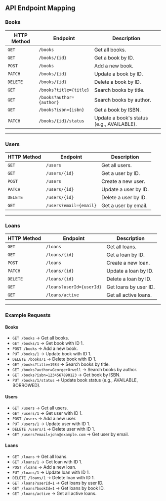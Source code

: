 ## API Endpoint Mapping

### Books

| **HTTP Method** | **Endpoint**             | **Description**                           |
| --------------- | ------------------------ | ----------------------------------------- |
| `GET`           | `/books`                 | Get all books.                            |
| `GET`           | `/books/{id}`            | Get a book by ID.                         |
| `POST`          | `/books`                 | Add a new book.                           |
| `PATCH`         | `/books/{id}`            | Update a book by ID.                      |
| `DELETE`        | `/books/{id}`            | Delete a book by ID.                      |
| `GET`           | `/books?title={title}`   | Search books by title.                    |
| `GET`           | `/books?author={author}` | Search books by author.                   |
| `GET`           | `/books?isbn={isbn}`     | Get a book by ISBN.                       |
| `PATCH`         | `/books/{id}/status`     | Update a book's status (e.g., AVAILABLE). |

---

### Users

| **HTTP Method** | **Endpoint**           | **Description**      |
| --------------- | ---------------------- | -------------------- |
| `GET`           | `/users`               | Get all users.       |
| `GET`           | `/users/{id}`          | Get a user by ID.    |
| `POST`          | `/users`               | Create a new user.   |
| `PATCH`         | `/users/{id}`          | Update a user by ID. |
| `DELETE`        | `/users/{id}`          | Delete a user by ID. |
| `GET`           | `/users?email={email}` | Get a user by email. |

---

### Loans

| **HTTP Method** | **Endpoint**             | **Description**       |
| --------------- | ------------------------ | --------------------- |
| `GET`           | `/loans`                 | Get all loans.        |
| `GET`           | `/loans/{id}`            | Get a loan by ID.     |
| `POST`          | `/loans`                 | Create a new loan.    |
| `PATCH`         | `/loans/{id}`            | Update a loan by ID.  |
| `DELETE`        | `/loans/{id}`            | Delete a loan by ID.  |
| `GET`           | `/loans?userId={userId}` | Get loans by user ID. |
| `GET`           | `/loans/active`          | Get all active loans. |

---

### Example Requests

#### Books

-   `GET /books` → Get all books.
-   `GET /books/1` → Get book with ID 1.
-   `POST /books` → Add a new book.
-   `PUT /books/1` → Update book with ID 1.
-   `DELETE /books/1` → Delete book with ID 1.
-   `GET /books?title=1984` → Search books by title.
-   `GET /books?author=George+Orwell` → Search books by author.
-   `GET /books?isbn=1234567890123` → Get book by ISBN.
-   `PUT /books/1/status` → Update book status (e.g., AVAILABLE, BORROWED).

#### Users

-   `GET /users` → Get all users.
-   `GET /users/1` → Get user with ID 1.
-   `POST /users` → Add a new user.
-   `PUT /users/1` → Update user with ID 1.
-   `DELETE /users/1` → Delete user with ID 1.
-   `GET /users?email=john@example.com` → Get user by email.

#### Loans

-   `GET /loans` → Get all loans.
-   `GET /loans/1` → Get loan with ID 1.
-   `POST /loans` → Add a new loan.
-   `PUT /loans/1` → Update loan with ID 1.
-   `DELETE /loans/1` → Delete loan with ID 1.
-   `GET /loans?userId=1` → Get loans by user ID.
-   `GET /loans?bookId=1` → Get loans by book ID.
-   `GET /loans/active` → Get all active loans.

